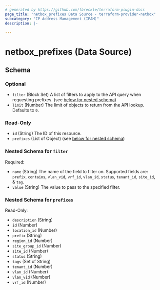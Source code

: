 ```yaml
---
# generated by https://github.com/fbreckle/terraform-plugin-docs
page_title: "netbox_prefixes Data Source - terraform-provider-netbox"
subcategory: "IP Address Management (IPAM)"
description: |-
  
---
```


# netbox_prefixes (Data Source)





<!-- schema generated by tfplugindocs -->
## Schema

### Optional

- `filter` (Block Set) A list of filters to apply to the API query when requesting prefixes. (see [below for nested schema](#nestedblock--filter))
- `limit` (Number) The limit of objects to return from the API lookup. Defaults to `0`.

### Read-Only

- `id` (String) The ID of this resource.
- `prefixes` (List of Object) (see [below for nested schema](#nestedatt--prefixes))

<a id="nestedblock--filter"></a>
### Nested Schema for `filter`

Required:

- `name` (String) The name of the field to filter on. Supported fields are: `prefix`, `contains`, `vlan_vid`, `vrf_id`, `vlan_id`, `status`, `tenant_id`, `site_id`, & `tag`.
- `value` (String) The value to pass to the specified filter.


<a id="nestedatt--prefixes"></a>
### Nested Schema for `prefixes`

Read-Only:

- `description` (String)
- `id` (Number)
- `location_id` (Number)
- `prefix` (String)
- `region_id` (Number)
- `site_group_id` (Number)
- `site_id` (Number)
- `status` (String)
- `tags` (Set of String)
- `tenant_id` (Number)
- `vlan_id` (Number)
- `vlan_vid` (Number)
- `vrf_id` (Number)


